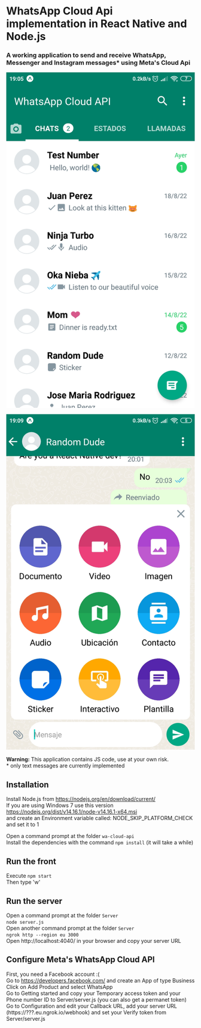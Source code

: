 # WhatsApp Cloud Api implementation in React Native and Node.js  
### A working application to send and receive WhatsApp, Messenger and Instagram messages* using Meta's Cloud Api  

![Inbox](https://github.com/TTFH/wa-cloud-api/blob/main/preview/inbox.jpg)

![Chat](https://github.com/TTFH/wa-cloud-api/blob/main/preview/chat.jpg)
  
**Warning:** This application contains JS code, use at your own risk.  
\* only text messages are currently implemented  

## Installation
Install Node.js from https://nodejs.org/en/download/current/  
If you are using Windows 7 use this version https://nodejs.org/dist/v14.16.1/node-v14.16.1-x64.msi  
and create an Environment variable called: NODE_SKIP_PLATFORM_CHECK and set it to 1  

Open a command prompt at the folder `wa-cloud-api`  
Install the dependencies with the command `npm install` (it will take a while)  

## Run the front
Execute `npm start`  
Then type 'w'  

## Run the server
Open a command prompt at the folder `Server`  
`node server.js`  
Open another command prompt at the folder `Server`  
`ngrok http --region eu 3000`  
Open http://localhost:4040/ in your browser and copy your server URL  

## Configure Meta's WhatsApp Cloud API
First, you need a Facebook account :(  
Go to https://developers.facebook.com/ and create an App of type Business  
Click on Add Product and select WhatsApp  
Go to Getting started and copy your Temporary access token and your Phone number ID to Server/server.js (you can also get a permanet token)  
Go to Configuration and edit your Callback URL, add your server URL (https://???.eu.ngrok.io/webhook) and set your Verify token from Server/server.js  
